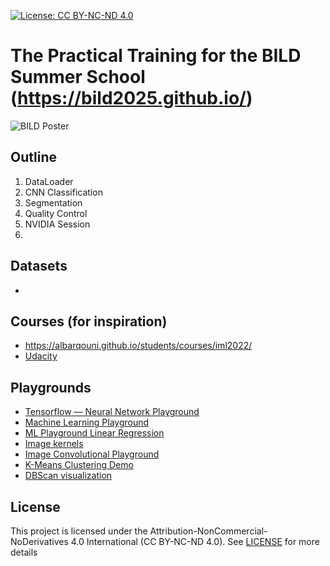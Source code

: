 [![License: CC BY-NC-ND 4.0](https://img.shields.io/badge/License-CC_BY--NC--ND_4.0-lightgrey.svg)](https://creativecommons.org/licenses/by-nc-nd/4.0/)

# The Practical Training for the BILD Summer School (https://bild2025.github.io/)

![BILD Poster]()

## Outline
1. DataLoader
2. CNN Classification
3. Segmentation
4. Quality Control
5. NVIDIA Session
6. 

## Datasets
- 

## Courses (for inspiration)
- https://albarqouni.github.io/students/courses/iml2022/
- [Udacity](https://www.udacity.com/school-of-ai)
  
## Playgrounds
- [Tensorflow — Neural Network Playground](https://playground.tensorflow.org/#activation=tanh&batchSize=10&dataset=circle&regDataset=[…]se&problem=classification&initZero=false&hideText=false) 
- [Machine Learning Playground](https://ml-playground.com/#)
- [ML Playground Linear Regression](https://mlplaygrounds.com/)
- [Image kernels](https://setosa.io/ev/image-kernels/)
- [Image Convolutional Playground](https://generic-github-user.github.io/Image-Convolution-Playground/src/)
- [K-Means Clustering Demo](https://user.ceng.metu.edu.tr/~akifakkus/courses/ceng574/k-means/)
- [DBScan visualization](https://www.naftaliharris.com/blog/visualizing-dbscan-clustering/)

## License
This project is licensed under the Attribution-NonCommercial-NoDerivatives 4.0 International (CC BY-NC-ND 4.0). See [LICENSE](LICENSE.md) for more details
